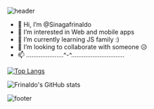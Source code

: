 

![header](https://capsule-render.vercel.app/api?type=waving&color=auto&height=300&section=header&text=Hi%20there%20^-^&fontSize=90)


- 👋 Hi, I’m @Sinagafrinaldo
- 👀 I’m interested in Web and mobile apps
- 🌱 I’m currently learning JS family :)
- 💞️ I’m looking to collaborate with someone 😥
- 📫 .....................^-^..............................

[![Top Langs](https://github-readme-stats.vercel.app/api/top-langs/?username=sinagafrinaldo&layout=compact)](https://github.com/sinagafrinaldo/github-readme-stats)


![Frinaldo's GitHub stats](https://github-readme-stats.vercel.app/api?username=sinagafrinaldo&show_icons=true&theme=radical)

![footer](https://capsule-render.vercel.app/api?section=footer)
<!---
Sinagafrinaldo/Sinagafrinaldo is a ✨ special ✨ repository because its `README.md` (this file) appears on your GitHub profile.
You can click the Preview link to take a look at your changes.
--->
